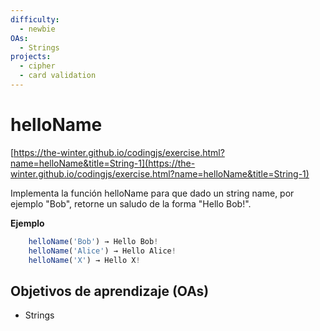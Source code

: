 ```yaml
---
difficulty:
  - newbie
OAs:
  - Strings
projects:
  - cipher
  - card validation
---
```


# helloName

[https://the-winter.github.io/codingjs/exercise.html?name=helloName&title=String-1](https://the-winter.github.io/codingjs/exercise.html?name=helloName&title=String-1)

Implementa la función helloName para que dado un string name,
por ejemplo "Bob", retorne un saludo de la forma "Hello Bob!".

__Ejemplo__

```js
    helloName('Bob') → Hello Bob!
    helloName('Alice') → Hello Alice!
    helloName('X') → Hello X!
```

## Objetivos de aprendizaje (OAs)

- Strings
